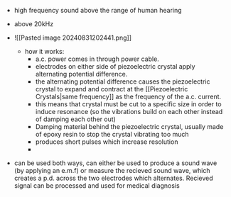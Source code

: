 - high frequency sound above the range of human hearing
- above 20kHz
- ![[Pasted image 20240831202441.png]]
	- how it works: 
		- a.c. power comes in through power cable. 
		- electrodes on either side of piezoelectric crystal apply alternating potential difference.
		- the alternating potential difference causes the piezoelectric crystal to expand and contract at the [[Piezoelectric Crystals|same frequency]] as the frequency of the a.c. current.
		- this means that crystal must be cut to a specific size in order to induce resonance (so the vibrations build on each other instead of damping each other out)
		- Damping material behind the piezoelectric crystal, usually made of epoxy resin to stop the crystal vibrating too much 
		- produces short pulses which increase resolution
		- 

- can be used both ways, can either be used to produce a sound wave (by applying an e.m.f) or measure the recieved sound wave, which creates a p.d. across the two electrodes which alternates. Recieved signal can be processed and used for medical diagnosis